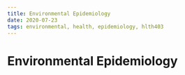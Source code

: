 ```yaml
---
title: Environmental Epidemiology
date: 2020-07-23
tags: environmental, health, epidemiology, hlth403
---
```

# Environmental Epidemiology
